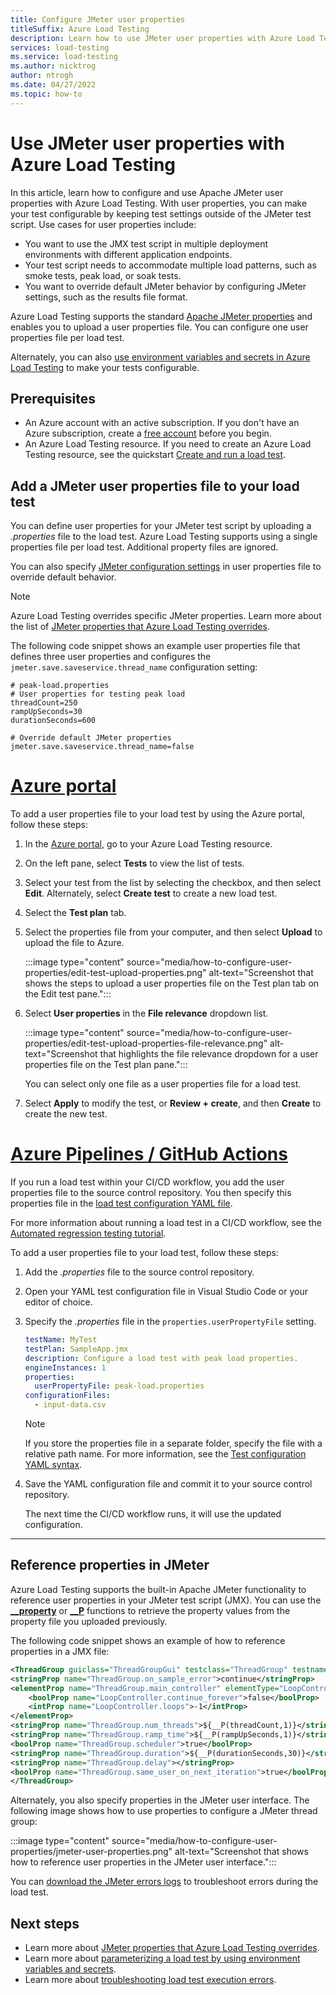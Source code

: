 ```yaml
---
title: Configure JMeter user properties
titleSuffix: Azure Load Testing
description: Learn how to use JMeter user properties with Azure Load Testing.
services: load-testing
ms.service: load-testing
ms.author: nicktrog
author: ntrogh
ms.date: 04/27/2022
ms.topic: how-to
---
```


# Use JMeter user properties with Azure Load Testing

In this article, learn how to configure and use Apache JMeter user properties with Azure Load Testing. With user properties, you can make your test configurable by keeping test settings outside of the JMeter test script. Use cases for user properties include:

- You want to use the JMX test script in multiple deployment environments with different application endpoints.
- Your test script needs to accommodate multiple load patterns, such as smoke tests, peak load, or soak tests.
- You want to override default JMeter behavior by configuring JMeter settings, such as the results file format.

Azure Load Testing supports the standard [Apache JMeter properties](https://jmeter.apache.org/usermanual/test_plan.html#properties) and enables you to upload a user properties file. You can configure one user properties file per load test.

Alternately, you can also [use environment variables and secrets in Azure Load Testing](./how-to-parameterize-load-tests.md) to make your tests configurable.

## Prerequisites

- An Azure account with an active subscription. If you don't have an Azure subscription, create a [free account](https://azure.microsoft.com/free/?WT.mc_id=A261C142F) before you begin.  
- An Azure Load Testing resource. If you need to create an Azure Load Testing resource, see the quickstart [Create and run a load test](./quickstart-create-and-run-load-test.md).  

## Add a JMeter user properties file to your load test

You can define user properties for your JMeter test script by uploading a *.properties* file to the load test. Azure Load Testing supports using a single properties file per load test. Additional property files are ignored.

You can also specify [JMeter configuration settings](https://jmeter.apache.org/usermanual/properties_reference.html) in user properties file to override default behavior.

> [!NOTE]
> Azure Load Testing overrides specific JMeter properties. Learn more about the list of [JMeter properties that Azure Load Testing overrides](./resource-jmeter-property-overrides.md).

The following code snippet shows an example user properties file that defines three user properties and configures the `jmeter.save.saveservice.thread_name` configuration setting:

```properties
# peak-load.properties
# User properties for testing peak load
threadCount=250
rampUpSeconds=30
durationSeconds=600

# Override default JMeter properties
jmeter.save.saveservice.thread_name=false
```

# [Azure portal](#tab/portal)

To add a user properties file to your load test by using the Azure portal, follow these steps:

1. In the [Azure portal](https://portal.azure.com), go to your Azure Load Testing resource.
1. On the left pane, select **Tests** to view the list of tests.
1. Select your test from the list by selecting the checkbox, and then select **Edit**. Alternately, select **Create test** to create a new load test.
1. Select the **Test plan** tab.
1. Select the properties file from your computer, and then select **Upload** to upload the file to Azure.

    :::image type="content" source="media/how-to-configure-user-properties/edit-test-upload-properties.png" alt-text="Screenshot that shows the steps to upload a user properties file on the Test plan tab on the Edit test pane.":::
  
1. Select **User properties** in the **File relevance** dropdown list.

    :::image type="content" source="media/how-to-configure-user-properties/edit-test-upload-properties-file-relevance.png" alt-text="Screenshot that highlights the file relevance dropdown for a user properties file on the Test plan pane.":::

    You can select only one file as a user properties file for a load test.

1. Select **Apply** to modify the test, or **Review + create**, and then **Create** to create the new test.

# [Azure Pipelines / GitHub Actions](#tab/pipelines+github)

If you run a load test within your CI/CD workflow, you add the user properties file to the source control repository. You then specify this properties file in the [load test configuration YAML file](./reference-test-config-yaml.md).

For more information about running a load test in a CI/CD workflow, see the [Automated regression testing tutorial](./tutorial-identify-performance-regression-with-cicd.md).

To add a user properties file to your load test, follow these steps:

1. Add the *.properties* file to the source control repository.
1. Open your YAML test configuration file in Visual Studio Code or your editor of choice.
1. Specify the *.properties* file in the `properties.userPropertyFile` setting.
    ```yaml
    testName: MyTest
    testPlan: SampleApp.jmx
    description: Configure a load test with peak load properties.
    engineInstances: 1
    properties:
      userPropertyFile: peak-load.properties
    configurationFiles:
      - input-data.csv
    ```

    > [!NOTE]
    > If you store the properties file in a separate folder, specify the file with a relative path name. For more information, see the [Test configuration YAML syntax](./reference-test-config-yaml.md).

1. Save the YAML configuration file and commit it to your source control repository.

    The next time the CI/CD workflow runs, it will use the updated configuration.

---

## Reference properties in JMeter

Azure Load Testing supports the built-in Apache JMeter functionality to reference user properties in your JMeter test script (JMX). You can use the [**__property**](https://jmeter.apache.org/usermanual/functions.html#__property) or [**__P**](https://jmeter.apache.org/usermanual/functions.html#__P) functions to retrieve the property values from the property file you uploaded previously.

The following code snippet shows an example of how to reference properties in a JMX file:

  ```xml
  <ThreadGroup guiclass="ThreadGroupGui" testclass="ThreadGroup" testname="Test home page" enabled="true">
  <stringProp name="ThreadGroup.on_sample_error">continue</stringProp>
  <elementProp name="ThreadGroup.main_controller" elementType="LoopController" guiclass="LoopControlPanel" testclass="LoopController" testname="Loop Controller" enabled="true">
      <boolProp name="LoopController.continue_forever">false</boolProp>
      <intProp name="LoopController.loops">-1</intProp>
  </elementProp>
  <stringProp name="ThreadGroup.num_threads">${__P(threadCount,1)}</stringProp>
  <stringProp name="ThreadGroup.ramp_time">${__P(rampUpSeconds,1)}</stringProp>
  <boolProp name="ThreadGroup.scheduler">true</boolProp>
  <stringProp name="ThreadGroup.duration">${__P(durationSeconds,30)}</stringProp>
  <stringProp name="ThreadGroup.delay"></stringProp>
  <boolProp name="ThreadGroup.same_user_on_next_iteration">true</boolProp>
  </ThreadGroup>
  ```

Alternately, you also specify properties in the JMeter user interface. The following image shows how to use properties to configure a JMeter thread group:

  :::image type="content" source="media/how-to-configure-user-properties/jmeter-user-properties.png" alt-text="Screenshot that shows how to reference user properties in the JMeter user interface.":::

You can [download the JMeter errors logs](./how-to-find-download-logs.md) to troubleshoot errors during the load test.

## Next steps

- Learn more about [JMeter properties that Azure Load Testing overrides](./resource-jmeter-property-overrides.md).
- Learn more about [parameterizing a load test by using environment variables and secrets](./how-to-parameterize-load-tests.md).
- Learn more about [troubleshooting load test execution errors](./how-to-find-download-logs.md).
